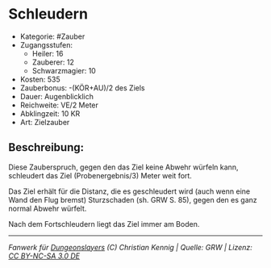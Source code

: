 # Schleudern

- Kategorie: #Zauber
- Zugangsstufen:
  - Heiler: 16
  - Zauberer: 12
  - Schwarzmagier: 10
- Kosten: 535
- Zauberbonus: -(KÖR+AU)/2 des Ziels
- Dauer: Augenblicklich
- Reichweite: VE/2 Meter
- Abklingzeit: 10 KR
- Art: Zielzauber

## Beschreibung:

Diese Zauberspruch, gegen den das Ziel keine Abwehr würfeln kann, schleudert das Ziel (Probenergebnis/3) Meter weit fort.

Das Ziel erhält für die Distanz, die es geschleudert wird (auch wenn eine Wand den Flug bremst) Sturzschaden (sh. GRW S. 85), gegen den es ganz normal Abwehr würfelt.

Nach dem Fortschleudern liegt das Ziel immer am Boden.

---

_Fanwerk für [Dungeonslayers](https://www.dungeonslayers.net/) (C) Christian Kennig | Quelle: GRW | Lizenz: [CC BY-NC-SA 3.0 DE](https://creativecommons.org/licenses/by-nc-sa/3.0/de/)_
